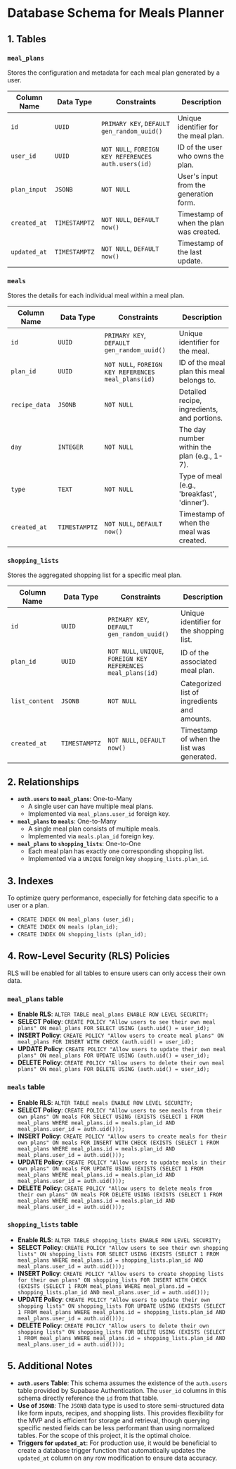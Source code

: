 # Database Schema for Meals Planner

## 1. Tables

### `meal_plans`
Stores the configuration and metadata for each meal plan generated by a user.

| Column Name  | Data Type     | Constraints                                       | Description                               |
|--------------|---------------|---------------------------------------------------|-------------------------------------------|
| `id`         | `UUID`        | `PRIMARY KEY`, `DEFAULT gen_random_uuid()`        | Unique identifier for the meal plan.      |
| `user_id`    | `UUID`        | `NOT NULL`, `FOREIGN KEY REFERENCES auth.users(id)` | ID of the user who owns the plan.         |
| `plan_input` | `JSONB`       | `NOT NULL`                                        | User's input from the generation form.    |
| `created_at` | `TIMESTAMPTZ` | `NOT NULL`, `DEFAULT now()`                       | Timestamp of when the plan was created.   |
| `updated_at` | `TIMESTAMPTZ` | `NOT NULL`, `DEFAULT now()`                       | Timestamp of the last update.             |

### `meals`
Stores the details for each individual meal within a meal plan.

| Column Name   | Data Type     | Constraints                                           | Description                                   |
|---------------|---------------|-------------------------------------------------------|-----------------------------------------------|
| `id`          | `UUID`        | `PRIMARY KEY`, `DEFAULT gen_random_uuid()`            | Unique identifier for the meal.               |
| `plan_id`     | `UUID`        | `NOT NULL`, `FOREIGN KEY REFERENCES meal_plans(id)`   | ID of the meal plan this meal belongs to.     |
| `recipe_data` | `JSONB`       | `NOT NULL`                                            | Detailed recipe, ingredients, and portions.   |
| `day`         | `INTEGER`     | `NOT NULL`                                            | The day number within the plan (e.g., 1-7).   |
| `type`        | `TEXT`        | `NOT NULL`                                            | Type of meal (e.g., 'breakfast', 'dinner').   |
| `created_at`  | `TIMESTAMPTZ` | `NOT NULL`, `DEFAULT now()`                           | Timestamp of when the meal was created.       |

### `shopping_lists`
Stores the aggregated shopping list for a specific meal plan.

| Column Name    | Data Type     | Constraints                                           | Description                                    |
|----------------|---------------|-------------------------------------------------------|------------------------------------------------|
| `id`           | `UUID`        | `PRIMARY KEY`, `DEFAULT gen_random_uuid()`            | Unique identifier for the shopping list.       |
| `plan_id`      | `UUID`        | `NOT NULL`, `UNIQUE`, `FOREIGN KEY REFERENCES meal_plans(id)` | ID of the associated meal plan.                |
| `list_content` | `JSONB`       | `NOT NULL`                                            | Categorized list of ingredients and amounts.   |
| `created_at`   | `TIMESTAMPTZ` | `NOT NULL`, `DEFAULT now()`                           | Timestamp of when the list was generated.      |

## 2. Relationships

-   **`auth.users` to `meal_plans`**: One-to-Many
    -   A single user can have multiple meal plans.
    -   Implemented via `meal_plans.user_id` foreign key.
-   **`meal_plans` to `meals`**: One-to-Many
    -   A single meal plan consists of multiple meals.
    -   Implemented via `meals.plan_id` foreign key.
-   **`meal_plans` to `shopping_lists`**: One-to-One
    -   Each meal plan has exactly one corresponding shopping list.
    -   Implemented via a `UNIQUE` foreign key `shopping_lists.plan_id`.

## 3. Indexes

To optimize query performance, especially for fetching data specific to a user or a plan.

-   `CREATE INDEX ON meal_plans (user_id);`
-   `CREATE INDEX ON meals (plan_id);`
-   `CREATE INDEX ON shopping_lists (plan_id);`

## 4. Row-Level Security (RLS) Policies

RLS will be enabled for all tables to ensure users can only access their own data.

### `meal_plans` table

-   **Enable RLS**: `ALTER TABLE meal_plans ENABLE ROW LEVEL SECURITY;`
-   **SELECT Policy**: `CREATE POLICY "Allow users to see their own meal plans" ON meal_plans FOR SELECT USING (auth.uid() = user_id);`
-   **INSERT Policy**: `CREATE POLICY "Allow users to create meal plans" ON meal_plans FOR INSERT WITH CHECK (auth.uid() = user_id);`
-   **UPDATE Policy**: `CREATE POLICY "Allow users to update their own meal plans" ON meal_plans FOR UPDATE USING (auth.uid() = user_id);`
-   **DELETE Policy**: `CREATE POLICY "Allow users to delete their own meal plans" ON meal_plans FOR DELETE USING (auth.uid() = user_id);`

### `meals` table

-   **Enable RLS**: `ALTER TABLE meals ENABLE ROW LEVEL SECURITY;`
-   **SELECT Policy**: `CREATE POLICY "Allow users to see meals from their own plans" ON meals FOR SELECT USING (EXISTS (SELECT 1 FROM meal_plans WHERE meal_plans.id = meals.plan_id AND meal_plans.user_id = auth.uid()));`
-   **INSERT Policy**: `CREATE POLICY "Allow users to create meals for their own plans" ON meals FOR INSERT WITH CHECK (EXISTS (SELECT 1 FROM meal_plans WHERE meal_plans.id = meals.plan_id AND meal_plans.user_id = auth.uid()));`
-   **UPDATE Policy**: `CREATE POLICY "Allow users to update meals in their own plans" ON meals FOR UPDATE USING (EXISTS (SELECT 1 FROM meal_plans WHERE meal_plans.id = meals.plan_id AND meal_plans.user_id = auth.uid()));`
-   **DELETE Policy**: `CREATE POLICY "Allow users to delete meals from their own plans" ON meals FOR DELETE USING (EXISTS (SELECT 1 FROM meal_plans WHERE meal_plans.id = meals.plan_id AND meal_plans.user_id = auth.uid()));`

### `shopping_lists` table

-   **Enable RLS**: `ALTER TABLE shopping_lists ENABLE ROW LEVEL SECURITY;`
-   **SELECT Policy**: `CREATE POLICY "Allow users to see their own shopping lists" ON shopping_lists FOR SELECT USING (EXISTS (SELECT 1 FROM meal_plans WHERE meal_plans.id = shopping_lists.plan_id AND meal_plans.user_id = auth.uid()));`
-   **INSERT Policy**: `CREATE POLICY "Allow users to create shopping lists for their own plans" ON shopping_lists FOR INSERT WITH CHECK (EXISTS (SELECT 1 FROM meal_plans WHERE meal_plans.id = shopping_lists.plan_id AND meal_plans.user_id = auth.uid()));`
-   **UPDATE Policy**: `CREATE POLICY "Allow users to update their own shopping lists" ON shopping_lists FOR UPDATE USING (EXISTS (SELECT 1 FROM meal_plans WHERE meal_plans.id = shopping_lists.plan_id AND meal_plans.user_id = auth.uid()));`
-   **DELETE Policy**: `CREATE POLICY "Allow users to delete their own shopping lists" ON shopping_lists FOR DELETE USING (EXISTS (SELECT 1 FROM meal_plans WHERE meal_plans.id = shopping_lists.plan_id AND meal_plans.user_id = auth.uid()));`

## 5. Additional Notes

-   **`auth.users` Table**: This schema assumes the existence of the `auth.users` table provided by Supabase Authentication. The `user_id` columns in this schema directly reference the `id` from that table.
-   **Use of `JSONB`**: The `JSONB` data type is used to store semi-structured data like form inputs, recipes, and shopping lists. This provides flexibility for the MVP and is efficient for storage and retrieval, though querying specific nested fields can be less performant than using normalized tables. For the scope of this project, it is the optimal choice.
-   **Triggers for `updated_at`**: For production use, it would be beneficial to create a database trigger function that automatically updates the `updated_at` column on any row modification to ensure data accuracy.
